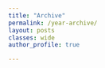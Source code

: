 ```yaml
---
title: "Archive"
permalink: /year-archive/
layout: posts
classes: wide
author_profile: true

---
```

